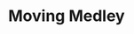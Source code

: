 ---
pid: mp37
title: Moving Medley
location_transcription: Throughout the city
coordinates: "[-75.172751517058, 39.915209595314]"
zipcode: MA02144
gen_neighborhood: 
neighborhood: 
outside_phl: 'Somerville MA '
age: '27'
age_range: 20-29
instagram: 
image_file_name: mp_37.jpg
proposal_transcription: A parade that moves throughout many neighborhoods of Philly.
  Each neighborhood can choose a song or style of music that they feel reflects their
  home, and that will inform the music is played as the parade moves through that
  neighborhood.
topic: Inclusivity,Music,Neighborhoods
topic_summary: 0, 0, 0, 0
type: Parade
keywords_other: 
credit: Matt
image_labels: 
twitter: 
facebook: 
permalink: "/monuments/mp37/"
layout: item-page
---